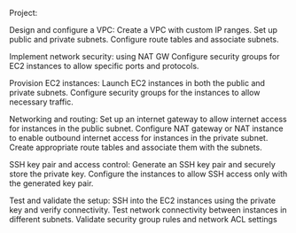 Project:

Design and configure a VPC: Create a VPC with custom IP ranges. Set up public and private subnets. Configure route tables and associate subnets.

Implement network security: using NAT GW Configure security groups for EC2 instances to allow specific ports and protocols.

Provision EC2 instances: Launch EC2 instances in both the public and private subnets. Configure security groups for the instances to allow necessary traffic.

Networking and routing: Set up an internet gateway to allow internet access for instances in the public subnet. Configure NAT gateway or NAT instance to enable outbound internet access for instances in the private subnet. Create appropriate route tables and associate them with the subnets.

SSH key pair and access control: Generate an SSH key pair and securely store the private key. Configure the instances to allow SSH access only with the generated key pair.

Test and validate the setup: SSH into the EC2 instances using the private key and verify connectivity. Test network connectivity between instances in different subnets. Validate security group rules and network ACL settings
